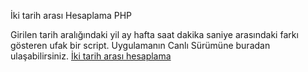 İki tarih arası Hesaplama PHP

Girilen tarih aralığındaki yil ay hafta saat dakika saniye arasındaki farkı gösteren ufak bir script. Uygulamanın Canlı Sürümüne buradan ulaşabilirsiniz. <a href="https://www.rokethesap.com/iki-tarih-arasi-hesaplama" title="iki tarih arası hesaplama" target="_blank">İki tarih arası hesaplama</a>
